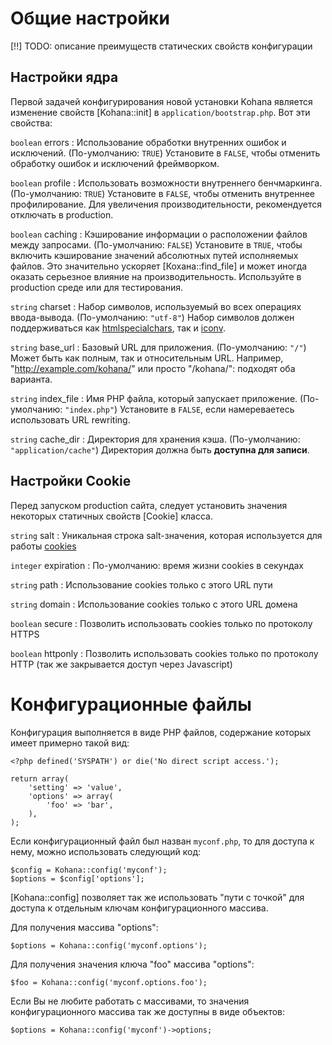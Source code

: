 # Общие настройки

[!!] TODO: описание преимуществ статических свойств конфигурации

## Настройки ядра

Первой задачей конфигурирования новой установки Kohana является изменение свойств [Kohana::init] в `application/bootstrap.php`. Вот эти свойства:

`boolean` errors
:   Использование обработки внутренних ошибок и исключений. (По-умолчанию: `TRUE`) Установите в `FALSE`, чтобы отменить обработку ошибок и исключений фреймворком.

`boolean` profile
:   Использовать возможности внутреннего бенчмаркинга. (По-умолчанию: `TRUE`) Установите в `FALSE`, чтобы отменить внутреннее профилирование. Для увеличения производительности, рекомендуется отключать в production.

`boolean` caching
:   Кэширование информации о расположении файлов между запросами. (По-умолчанию: `FALSE`) Установите в `TRUE`, чтобы включить кэширование значений абсолютных путей исполняемых файлов. Это значительно ускоряет [Кохана::find_file] и может иногда оказать серьезное влияние на производительность. Используйте в production среде или для тестирования.

`string` charset
:   Набор символов, используемый во всех операциях ввода-вывода. (По-умолчанию: `"utf-8"`) Набор символов должен поддерживаться как [htmlspecialchars](http://php.net/htmlspecialchars), так и [iconv](http://php.net/iconv).

`string` base_url
:   Базовый URL для приложения. (По-умолчанию: `"/"`) Может быть как полным, так и относительным URL. Например, "http://example.com/kohana/" или просто "/kohana/": подходят оба варианта.

`string` index_file
:   Имя PHP файла, который запускает приложение. (По-умолчанию: `"index.php"`) Установите в `FALSE`, если намереваетесь использовать URL rewriting.

`string` cache_dir
:   Директория для хранения кэша. (По-умолчанию: `"application/cache"`) Директория должна быть **доступна для записи**.

## Настройки Cookie

Перед запуском production сайта, следует установить значения некоторых статичных свойств [Cookie] класса.

`string` salt
:   Уникальная строка salt-значения, которая используется для работы [cookies](security.cookies)

`integer` expiration
:   По-умолчанию: время жизни cookies в секундах

`string` path
:   Использование cookies только с этого URL пути

`string` domain
:   Использование cookies только с этого URL домена

`boolean` secure
:   Позволить использовать cookies только по протоколу HTTPS

`boolean` httponly
:   Позволить использовать cookies только по протоколу HTTP (так же закрывается доступ через Javascript)

# Конфигурационные файлы

Конфигурация выполняется в виде PHP файлов, содержание которых имеет примерно такой вид:

~~~
<?php defined('SYSPATH') or die('No direct script access.');

return array(
    'setting' => 'value',
    'options' => array(
        'foo' => 'bar',
    ),
);
~~~

Если конфигурационный файл был назван `myconf.php`, то для доступа к нему, можно использовать следующий код:

~~~
$config = Kohana::config('myconf');
$options = $config['options'];
~~~

[Kohana::config] позволяет так же использовать "пути с точкой" для доступа к отдельным ключам конфигурационного массива.

Для получения массива "options":

~~~
$options = Kohana::config('myconf.options');
~~~

Для получения значения ключа "foo" массива "options":

~~~
$foo = Kohana::config('myconf.options.foo');
~~~

Если Вы не любите работать с массивами, то значения конфигурационного массива так же доступны в виде объектов:

~~~
$options = Kohana::config('myconf')->options;
~~~